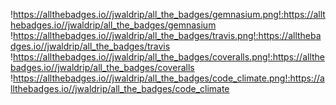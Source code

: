 !https://allthebadges.io//jwaldrip/all_the_badges/gemnasium.png!:https://allthebadges.io//jwaldrip/all_the_badges/gemnasium
!https://allthebadges.io//jwaldrip/all_the_badges/travis.png!:https://allthebadges.io//jwaldrip/all_the_badges/travis
!https://allthebadges.io//jwaldrip/all_the_badges/coveralls.png!:https://allthebadges.io//jwaldrip/all_the_badges/coveralls
!https://allthebadges.io//jwaldrip/all_the_badges/code_climate.png!:https://allthebadges.io//jwaldrip/all_the_badges/code_climate
